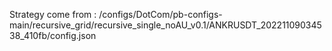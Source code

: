 Strategy come from : /configs/DotCom/pb-configs-main/recursive_grid/recursive_single_noAU_v0.1/ANKRUSDT_20221109034538_410fb/config.json